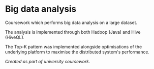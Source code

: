 # Big data analysis

Coursework which performs big data analysis on a large dataset.

The analysis is implemented through both Hadoop (Java) and Hive (HiveQL).

The Top-K pattern was implemented alongside optimisations of the underlying platform to maximise the distributed system's performance.

*Created as part of university coursework.*

